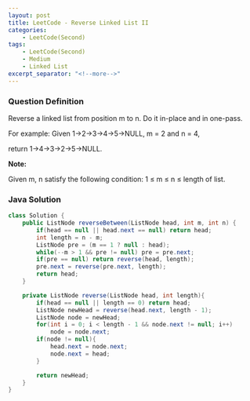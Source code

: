 ```yaml
---
layout: post
title: LeetCode - Reverse Linked List II
categories:
    - LeetCode(Second)
tags:
    - LeetCode(Second)
    - Medium
    - Linked List
excerpt_separator: "<!--more-->"
---
```


### Question Definition
Reverse a linked list from position m to n. Do it in-place and in one-pass.
<!--more-->

For example:
Given 1->2->3->4->5->NULL, m = 2 and n = 4,

return 1->4->3->2->5->NULL.

**Note:**

Given m, n satisfy the following condition:
1 ≤ m ≤ n ≤ length of list.
### Java Solution
```java
class Solution {
    public ListNode reverseBetween(ListNode head, int m, int n) {
        if(head == null || head.next == null) return head;
        int length = n - m;
        ListNode pre = (m == 1 ? null : head);
        while(--m > 1 && pre != null) pre = pre.next;
        if(pre == null) return reverse(head, length);
        pre.next = reverse(pre.next, length);
        return head;
    }

    private ListNode reverse(ListNode head, int length){
        if(head == null || length == 0) return head;
        ListNode newHead = reverse(head.next, length - 1);
        ListNode node = newHead;
        for(int i = 0; i < length - 1 && node.next != null; i++)
            node = node.next;
        if(node != null){
            head.next = node.next;
            node.next = head;
        }

        return newHead;
    }
}
```
